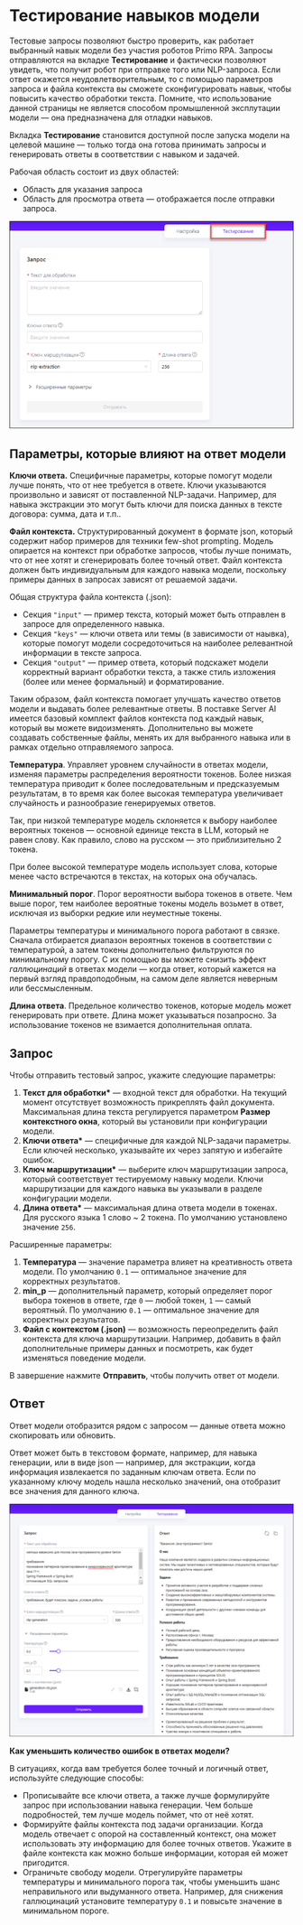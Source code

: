 # Тестирование навыков модели

Тестовые запросы позволяют быстро проверить, как работает выбранный навык модели без участия роботов Primo RPA. Запросы отправляются на вкладке **Тестирование** и фактически позволяют увидеть, что получит робот при отправке того или NLP-запроса. Если ответ окажется неудовлетворительным, то с помощью параметров запроса и файла контекста вы сможете сконфигурировать навык, чтобы повысить качество обработки текста. Помните, что использование данной страницы не является способом промышленной эксплутации модели — она предназначена для отладки навыков.

Вкладка **Тестирование** становится доступной после запуска модели на целевой машине — только тогда она готова принимать запросы и генерировать ответы в соответствии с навыком и задачей. 

Рабочая область состоит из двух областей:
* Область для указания запроса
* Область для просмотра ответа — отображается после отправки запроса.

![](</primo-ai/resources/user/nlpproject/testing-empty.png>) 

## Параметры, которые влияют на ответ модели

**Ключи ответа.** Специфичные параметры, которые помогут модели лучше понять, что от нее требуется в ответе. Ключи указываются произвольно и зависят от поставленной NLP-задачи. Например, для навыка экстракции это могут быть ключи для поиска данных в тексте договора: сумма, дата и т.п..

**Файл контекста.** Структурированный документ в формате json, который содержит набор примеров для техники few-shot prompting. Модель опирается на контекст при обработке запросов, чтобы лучше понимать, что от нее хотят и сгенерировать более точный ответ. Файл контекста должен быть индивидуальным для каждого навыка модели, поскольку примеры данных в запросах зависят от решаемой задачи.

Общая структура файла контекста (.json):
* Секция `"input"` — пример текста, который может быть отправлен в запросе для определенного навыка.
* Секция `"keys"` — ключи ответа или темы (в зависимости от наывка), которые помогут модели сосредоточиться на наиболее релевантной информации в тексте запроса.
* Секция `"output"` — пример ответа, который подскажет модели корректный вариант обработки текста, а также стиль изложения (более или менее формальный) и форматирование.

Таким образом, файл контекста помогает улучшать качество ответов модели и выдавать более релевантные ответы. В поставке Server AI имеется базовый комплект файлов контекста под каждый навык, который вы можете видоизменять. Дополнительно вы можете создавать собственные файлы, менять их для выбранного навыка или в рамках отдельно отправляемого запроса.

**Температура**. Управляет уровнем случайности в ответах модели, изменяя параметры распределения вероятности токенов. Более низкая температура приводит к более последовательным и предсказуемым результатам, в то время как более высокая температура увеличивает случайность и разнообразие генерируемых ответов.

Так, при низкой температуре модель склоняется к выбору наиболее вероятных токенов — основной единице текста в LLM, который не равен слову. Как правило, слово на русском — это приблизительно 2 токена. 

При более высокой температуре модель использует слова, которые менее часто встречаются в текстах, на которых она обучалась. 

**Минимальный порог**. Порог вероятности выбора токенов в ответе. Чем выше порог, тем наиболее вероятные токены модель возьмет в ответ, исключая из выборки редкие или неуместные токены. 

Параметры температуры и минимального порога работают в связке. Сначала отбирается диапазон вероятных токенов в соответствии с температурой, а затем токены дополнительно фильтруются по минимальному порогу. С их помощью вы можете снизить эффект *галлюцинаций* в ответах модели — когда ответ, который кажется на первый взгляд правдоподобным, на самом деле является неверным или бессмысленным.

**Длина ответа**. Предельное количество токенов, которые модель может генерировать при ответе. Длина может указываться позапросно. За использование токенов не взимается дополнительная оплата.

## Запрос

Чтобы отправить тестовый запрос, укажите следующие параметры:
1. **Текст для обработки\*** — входной текст для обработки. На текущий момент отсутствует возможность прикреплять файл документа. Максимальная длина текста регулируется параметром **Размер контекстного окна**, который вы установили при конфигурации модели.
1. **Ключи ответа\*** — специфичные для каждой NLP-задачи параметры. Если ключей несколько, указывайте их через запятую и избегайте ошибок.
1. **Ключ маршрутизации\*** — выберите ключ маршрутизации запроса, который соответствует тестируемому навыку модели. Ключи маршрутизации для каждого навыка вы указывали в разделе конфигурации модели.
1. **Длина ответа\*** — максимальная длина ответа модели в токенах. Для русского языка 1 слово ~ 2 токена. По умолчанию установлено значение `256`. 

Расширенные параметры:
1. **Температура** — значение параметра влияет на креативность ответа модели. По умолчанию `0.1` — оптимальное значение для корректных результатов.
1. **min_p** — дополнительный параметр, который определяет порог выбора токенов в ответе, где `0` — любой токен, `1` — самый вероятный. По умолчанию `0.1` — оптимальное значение для корректных результатов.
1. **Файл с контекстом (.json)** — возможность переопределить файл контекста для ключа маршрутизации. Например, добавить в файл дополнительные примеры данных и посмотреть, как будет изменяться поведение модели.

В завершение нажмите **Отправить**, чтобы получить ответ от модели.

## Ответ

Ответ модели отобразится рядом с запросом — данные ответа можно скопировать или обновить. 

Ответ может быть в текстовом формате, например, для навыка генерации, или в виде json — например, для экстракции, когда информация извлекается по заданным ключам ответа. Если по указанному ключу модель нашла несколько значений, она отобразит все значения для данного ключа.

![](</primo-ai/resources/user/nlpproject/testing.png>) 

**Как уменьшить количество ошибок в ответах модели?**

В ситуациях, когда вам требуется более точный и логичный ответ, используйте следующие способы:
* Прописывайте все ключи ответа, а также лучше формулируйте запрос при использовании навыка генерации. Чем больше подробностей, тем лучше модель поймет, что от неё хотят. 
* Формируйте файлы контекста под задачи организации. Когда модель отвечает с опорой на составленный контекст, она может использовать эту информацию для более точных ответов. Укажите в файле контекста как можно больше информации, которая ей может пригодится.
* Ограничьте свободу модели. Отрегулируйте параметры температуры и минимального порога так, чтобы уменьшить шанс неправильного или выдуманного ответа. Например, для снижения галлюцинаций установите температуру `0.1` и повысьте значение в минимальном пороге.







